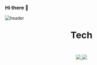 ### Hi there 👋
![header](https://capsule-render.vercel.app/api?type=waving&color=auto&height=300&section=header&text=P.SangHyun%20&fontSize=50&animation=fadeIn&fontAlignY=38)
<p align='center' style="font-size:30px;"><b> Tech  </b></span></p>
<p align='center'>
   <br>
   <a href=#WinformBasic>
    <img src="https://img.shields.io/badge/Windows Form App%20-%23F7DF1E.svg?&style=for-the-badge&&logoColor=white"/>
  </a>
  <a href=#WPF1>
    <img src="https://img.shields.io/badge/WPF%20-%234FC08D.svg?&style=for-the-badge&&logoColor=white"/>
  </a>
</p>
<br>
<br>
